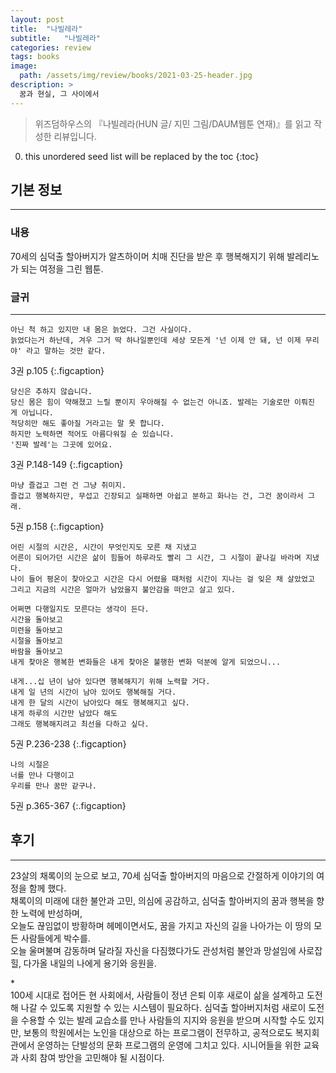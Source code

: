 ```yaml
---
layout: post
title:  "나빌레라"
subtitle:   "나빌레라"
categories: review
tags: books
image:
  path: /assets/img/review/books/2021-03-25-header.jpg
description: >
  꿈과 현실, 그 사이에서
---
```


> 위즈덤하우스의 『나빌레라(HUN 글/ 지민 그림/DAUM웹툰 연재)』를 읽고 작성한 리뷰입니다.

<!--more-->

0. this unordered seed list will be replaced by the toc
{:toc}

## 기본 정보
---
### 내용
70세의 심덕출 할아버지가 알츠하이머 치매 진단을 받은 후 행복해지기 위해 발레리노가 되는 여정을 그린 웹툰.

### 글귀
---
~~~
아닌 척 하고 있지만 내 몸은 늙었다. 그건 사실이다. 
늙었다는거 하난데, 겨우 그거 딱 하나일뿐인데 세상 모든게 '넌 이제 안 돼, 넌 이제 무리야' 라고 말하는 것만 같다.
~~~
3권 p.105
{:.figcaption}


~~~
당신은 추하지 않습니다.
당신 몸은 힘이 약해졌고 느릴 뿐이지 우아해질 수 없는건 아니죠. 발레는 기술로만 이뤄진 게 아닙니다.
적당히만 해도 좋아질 거라고는 말 못 합니다.
하지만 노력하면 적어도 아름다워질 순 있습니다.
'진짜 발레'는 그곳에 있어요.
~~~
3권 P.148-149
{:.figcaption}

~~~
마냥 즐겁고 그런 건 그냥 취미지.
즐겁고 행복하지만, 무섭고 긴장되고 실패하면 아쉽고 분하고 화나는 건, 그건 꿈이라서 그래.
~~~
5권 p.158
{:.figcaption}

~~~
어린 시절의 시간은, 시간이 무엇인지도 모른 채 지냈고
어른이 되어가던 시간은 삶이 힘들어 하루라도 빨리 그 시간, 그 시절이 끝나길 바라며 지냈다.
나이 들어 평온이 찾아오고 시간은 다시 어렸을 때처럼 시간이 지나는 걸 잊은 채 살았었고
그리고 지금의 시간은 얼마가 남았을지 불안감을 떠안고 살고 있다.

어쩌면 다행일지도 모른다는 생각이 든다.
시간을 돌아보고
미련을 돌아보고
시절을 돌아보고
바람을 돌아보고
내게 찾아온 행복한 변화들은 내게 찾아온 불행한 변화 덕분에 알게 되었으니...

내게...십 년이 남아 있다면 행복해지기 위해 노력할 거다.
내게 일 년의 시간이 남아 있어도 행복해질 거다.
내게 한 달의 시간이 남아있다 해도 행복해지고 싶다.
내게 하루의 시간만 남았다 해도
그래도 행복해지려고 최선을 다하고 싶다.
~~~
5권 P.236-238
{:.figcaption}

~~~
나의 시절은
너를 만나 다행이고
우리를 만나 꿈만 같구나.
~~~
5권 p.365-367
{:.figcaption}

## 후기
---
23살의 채록이의 눈으로 보고, 70세 심덕출 할아버지의 마음으로 간절하게 이야기의 여정을 함께 했다.   
채록이의 미래에 대한 불안과 고민, 의심에 공감하고, 심덕출 할아버지의 꿈과 행복을 향한 노력에 반성하며,   
오늘도 끊임없이 방황하며 헤메이면서도, 꿈을 가지고 자신의 길을 나아가는 이 땅의 모든 사람들에게 박수를.   
오늘 울며불며 감동하며 달라질 자신을 다짐했다가도 관성처럼 불안과 망설임에 사로잡힐, 다가올 내일의 나에게 용기와 응원을.

\*
<br/>
100세 시대로 접어든 현 사회에서, 사람들이 정년 은퇴 이후 새로이 삶을 설계하고 도전해 나갈 수 있도록 지원할 수 있는 시스템이 필요하다. 심덕출 할아버지처럼 새로이 도전을 수용할 수 있는 발레 교습소를 만나 사람들의 지지와 응원을 받으며 시작할 수도 있지만, 보통의 학원에서는 노인을 대상으로 하는 프로그램이 전무하고, 공적으로도 복지회관에서 운영하는 단발성의 문화 프로그램의 운영에 그치고 있다. 시니어들을 위한 교육과 사회 참여 방안을 고민해야 될 시점이다. 